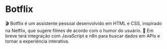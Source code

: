 # Botflix
🎬 Botflix é um assistente pessoal desenvolvido em HTML e CSS, inspirado na Netflix, que sugere filmes de acordo com o humor do usuário. 🚀 Em breve terá integração com JavaScript e n8n para buscar dados em APIs e tornar a experiência interativa.
